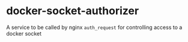 # docker-socket-authorizer
A service to be called by nginx `auth_request` for controlling access to a docker socket
